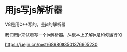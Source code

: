 # 用js写js解析器



V8是用C++写的，是js的解析器

我们用js来试着写一个js解析器，从根本上了解js是如何运行的

https://juejin.cn/post/6898093501376905230